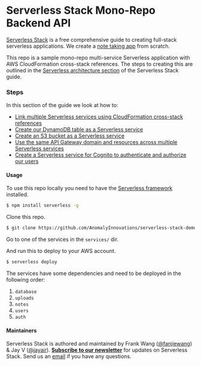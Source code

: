 # Serverless Stack Mono-Repo Backend API

[Serverless Stack](https://serverless-stack.com) is a free comprehensive guide to creating full-stack serverless applications. We create a [note taking app](https://demo2.serverless-stack.com) from scratch.

This repo is a sample mono-repo multi-service Serverless application with AWS CloudFormation cross-stack references. The steps to creating this are outlined in the [Serverless architecture section](http://serverless-stack.com/#extra-sls-architecture) of the Serverless Stack guide.

### Steps

In this section of the guide we look at how to:

- [Link multiple Serverless services using CloudFormation cross-stack references](https://serverless-stack.com/chapters/cross-stack-references-in-serverless.html)
- [Create our DynamoDB table as a Serverless service](https://serverless-stack.com/chapters/dynamodb-as-a-serverless-service.html)
- [Create an S3 bucket as a Serverless service](https://serverless-stack.com/chapters/s3-as-a-serverless-service.html)
- [Use the same API Gateway domain and resources across multiple Serverless services](https://serverless-stack.com/chapters/api-gateway-domains-across-services.html)
- [Create a Serverless service for Cognito to authenticate and authorize our users](https://serverless-stack.com/chapters/cognito-as-a-serverless-service.html)

#### Usage

To use this repo locally you need to have the [Serverless framework](https://serverless.com) installed.

``` bash
$ npm install serverless -g
```

Clone this repo.

``` bash
$ git clone https://github.com/AnomalyInnovations/serverless-stack-demo-mono-api
```

Go to one of the services in the `services/` dir.

And run this to deploy to your AWS account.

``` bash
$ serverless deploy
```

The services have some dependencies and need to be deployed in the following order:

1. `database`
2. `uploads`
3. `notes`
4. `users`
5. `auth`

#### Maintainers

Serverless Stack is authored and maintained by Frank Wang ([@fanjiewang](https://twitter.com/fanjiewang)) & Jay V ([@jayair](https://twitter.com/jayair)). [**Subscribe to our newsletter**](https://emailoctopus.com/lists/1c11b9a8-1500-11e8-a3c9-06b79b628af2/forms/subscribe) for updates on Serverless Stack. Send us an [email][Email] if you have any questions.

[Email]: mailto:contact@anoma.ly


